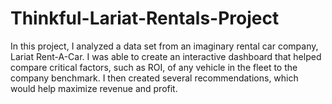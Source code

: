 # Thinkful-Lariat-Rentals-Project

In this project, I analyzed a data set from an imaginary rental car company, Lariat Rent-A-Car. I was able to create an interactive dashboard that helped compare critical factors, such as ROI, of any vehicle in the fleet to the company benchmark. I then created several recommendations, which would help maximize revenue and profit.
